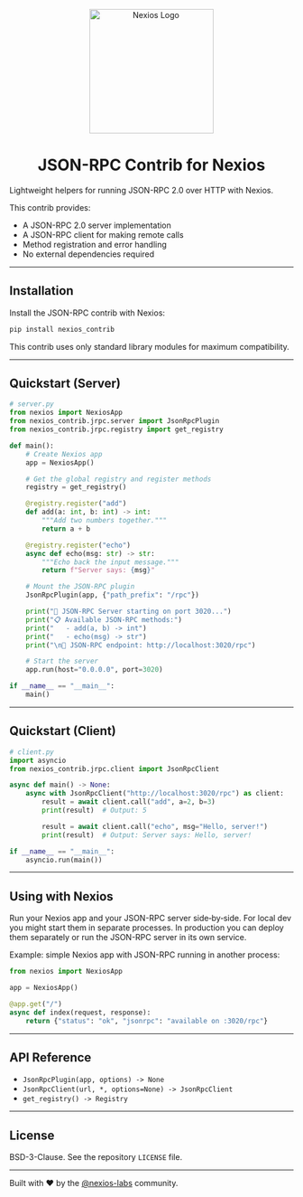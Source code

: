<p align="center">
  <a href="https://github.com/nexios-labs">
    <img alt="Nexios Logo" height="220" src="https://nexios-labs.github.io/nexios/logo.png">
  </a>
</p>

<h1 align="center">JSON-RPC Contrib for Nexios</h1>

Lightweight helpers for running JSON-RPC 2.0 over HTTP with Nexios.

This contrib provides:

- A JSON-RPC 2.0 server implementation
- A JSON-RPC client for making remote calls
- Method registration and error handling
- No external dependencies required

---

## Installation

Install the JSON-RPC contrib with Nexios:

```bash
pip install nexios_contrib
```

This contrib uses only standard library modules for maximum compatibility.

---

## Quickstart (Server)

```python
# server.py
from nexios import NexiosApp
from nexios_contrib.jrpc.server import JsonRpcPlugin
from nexios_contrib.jrpc.registry import get_registry

def main():
    # Create Nexios app
    app = NexiosApp()

    # Get the global registry and register methods
    registry = get_registry()

    @registry.register("add")
    def add(a: int, b: int) -> int:
        """Add two numbers together."""
        return a + b

    @registry.register("echo")
    async def echo(msg: str) -> str:
        """Echo back the input message."""
        return f"Server says: {msg}"

    # Mount the JSON-RPC plugin
    JsonRpcPlugin(app, {"path_prefix": "/rpc"})

    print("🚀 JSON-RPC Server starting on port 3020...")
    print("📋 Available JSON-RPC methods:")
    print("   - add(a, b) -> int")
    print("   - echo(msg) -> str")
    print("\n🔗 JSON-RPC endpoint: http://localhost:3020/rpc")

    # Start the server
    app.run(host="0.0.0.0", port=3020)

if __name__ == "__main__":
    main()
```

---

## Quickstart (Client)

```python
# client.py
import asyncio
from nexios_contrib.jrpc.client import JsonRpcClient

async def main() -> None:
    async with JsonRpcClient("http://localhost:3020/rpc") as client:
        result = await client.call("add", a=2, b=3)
        print(result)  # Output: 5

        result = await client.call("echo", msg="Hello, server!")
        print(result)  # Output: Server says: Hello, server!

if __name__ == "__main__":
    asyncio.run(main())
```

---

## Using with Nexios

Run your Nexios app and your JSON-RPC server side‑by‑side. For local dev you might start them in separate processes. In production you can deploy them separately or run the JSON-RPC server in its own service.

Example: simple Nexios app with JSON-RPC running in another process:

```python
from nexios import NexiosApp

app = NexiosApp()

@app.get("/")
async def index(request, response):
    return {"status": "ok", "jsonrpc": "available on :3020/rpc"}
```

---

## API Reference

- `JsonRpcPlugin(app, options) -> None`
- `JsonRpcClient(url, *, options=None) -> JsonRpcClient`
- `get_registry() -> Registry`

---

## License

BSD-3-Clause. See the repository `LICENSE` file.

---

Built with ❤️ by the [@nexios-labs](https://github.com/nexios-labs) community.
